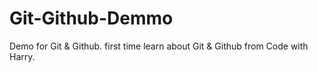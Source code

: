 # Git-Github-Demmo
Demo for Git & Github.
first time learn about Git & Github from Code with Harry.
